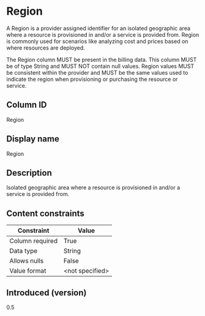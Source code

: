 # Region

A Region is a provider assigned identifier for an isolated geographic area where a resource is provisioned in and/or a service is provided from. Region is commonly used for scenarios like analyzing cost and prices based on where resources are deployed.

The Region column MUST be present in the billing data. This column MUST be of type String and MUST NOT contain null values. Region values MUST be consistent within the provider and MUST be the same values used to indicate the region when provisioning or purchasing the resource or service.

## Column ID

Region

## Display name

Region

## Description

Isolated geographic area where a resource is provisioned in and/or a service is provided from.

## Content constraints

| Constraint      | Value           |
|-----------------|-----------------|
| Column required | True            |
| Data type       | String          |
| Allows nulls    | False           |
| Value format    | \<not specified> |

## Introduced (version)

0.5